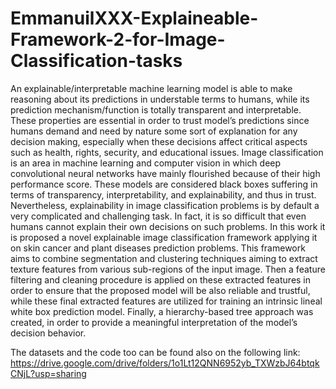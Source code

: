 # EmmanuilXXX-Explaineable-Framework-2-for-Image-Classification-tasks
An explainable/interpretable machine learning model is able to make reasoning about its predictions in understable terms to humans, while its prediction mechanism/function is totally transparent and interpretable. These properties are essential in order to trust model’s predictions since humans demand and need by nature some sort of explanation for any decision making, especially when these decisions affect critical aspects such as health, rights, security, and educational issues. Image classification is an area in machine learning and computer vision in which deep convolutional neural networks have mainly flourished because of their high performance score. These models are considered black boxes suffering in terms of transparency, interpretability, and explainability, and thus in trust. Nevertheless, explainability in image classification problems is by default a very complicated and challenging task. In fact, it is so difficult that even humans cannot explain their own decisions on such problems. In this work it is proposed a novel explainable image classification framework applying it on skin cancer and plant diseases prediction problems. This framework aims to combine segmentation and clustering techniques aiming to extract texture features from various sub-regions of the input image. Then a feature filtering and cleaning procedure is applied on these extracted features in order to ensure that the proposed model will be also reliable and trustful, while these final extracted features are utilized for training an intrinsic lineal white box prediction model. Finally, a hierarchy-based tree approach was created, in order to provide a meaningful interpretation of the model’s decision behavior.


The datasets and the code too can be found also on the following link: 
https://drive.google.com/drive/folders/1o1Lt12QNN6952yb_TXWzbJ64btqkCNjL?usp=sharing



